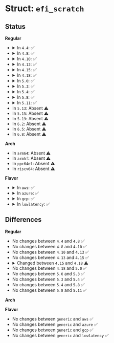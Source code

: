 # Struct: <code>efi_scratch</code>

## Status
<b>Regular</b>
<ul>
<li>
<details>
<summary>In <code>4.4</code>: ✅</summary>

```c
struct efi_scratch {
    u64 r15;
    u64 prev_cr3;
    pgd_t *efi_pgt;
    bool use_pgd;
    u64 phys_stack;
};
```
</details>
</li>
<li>
<details>
<summary>In <code>4.8</code>: ✅</summary>

```c
struct efi_scratch {
    u64 r15;
    u64 prev_cr3;
    pgd_t *efi_pgt;
    bool use_pgd;
    u64 phys_stack;
};
```
</details>
</li>
<li>
<details>
<summary>In <code>4.10</code>: ✅</summary>

```c
struct efi_scratch {
    u64 r15;
    u64 prev_cr3;
    pgd_t *efi_pgt;
    bool use_pgd;
    u64 phys_stack;
};
```
</details>
</li>
<li>
<details>
<summary>In <code>4.13</code>: ✅</summary>

```c
struct efi_scratch {
    u64 r15;
    u64 prev_cr3;
    pgd_t *efi_pgt;
    bool use_pgd;
    u64 phys_stack;
};
```
</details>
</li>
<li>
<details>
<summary>In <code>4.15</code>: ✅</summary>

```c
struct efi_scratch {
    u64 r15;
    u64 prev_cr3;
    pgd_t *efi_pgt;
    bool use_pgd;
    u64 phys_stack;
};
```
</details>
</li>
<li>
<details>
<summary>In <code>4.18</code>: ✅</summary>

```c
struct efi_scratch {
    u64 phys_stack;
    struct mm_struct *prev_mm;
};
```
</details>
</li>
<li>
<details>
<summary>In <code>5.0</code>: ✅</summary>

```c
struct efi_scratch {
    u64 phys_stack;
    struct mm_struct *prev_mm;
};
```
</details>
</li>
<li>
<details>
<summary>In <code>5.3</code>: ✅</summary>

```c
struct efi_scratch {
    u64 phys_stack;
    struct mm_struct *prev_mm;
};
```
</details>
</li>
<li>
<details>
<summary>In <code>5.4</code>: ✅</summary>

```c
struct efi_scratch {
    u64 phys_stack;
    struct mm_struct *prev_mm;
};
```
</details>
</li>
<li>
<details>
<summary>In <code>5.8</code>: ✅</summary>

```c
struct efi_scratch {
    u64 phys_stack;
    struct mm_struct *prev_mm;
};
```
</details>
</li>
<li>
<details>
<summary>In <code>5.11</code>: ✅</summary>

```c
struct efi_scratch {
    u64 phys_stack;
    struct mm_struct *prev_mm;
};
```
</details>
</li>
<li>
In <code>5.13</code>: Absent ⚠️
</li>
<li>
In <code>5.15</code>: Absent ⚠️
</li>
<li>
In <code>5.19</code>: Absent ⚠️
</li>
<li>
In <code>6.2</code>: Absent ⚠️
</li>
<li>
In <code>6.5</code>: Absent ⚠️
</li>
<li>
In <code>6.8</code>: Absent ⚠️
</li>
</ul>
<b>Arch</b>
<ul>
<li>
In <code>arm64</code>: Absent ⚠️
</li>
<li>
In <code>armhf</code>: Absent ⚠️
</li>
<li>
In <code>ppc64el</code>: Absent ⚠️
</li>
<li>
In <code>riscv64</code>: Absent ⚠️
</li>
</ul>
<b>Flavor</b>
<ul>
<li>
<details>
<summary>In <code>aws</code>: ✅</summary>

```c
struct efi_scratch {
    u64 phys_stack;
    struct mm_struct *prev_mm;
};
```
</details>
</li>
<li>
<details>
<summary>In <code>azure</code>: ✅</summary>

```c
struct efi_scratch {
    u64 phys_stack;
    struct mm_struct *prev_mm;
};
```
</details>
</li>
<li>
<details>
<summary>In <code>gcp</code>: ✅</summary>

```c
struct efi_scratch {
    u64 phys_stack;
    struct mm_struct *prev_mm;
};
```
</details>
</li>
<li>
<details>
<summary>In <code>lowlatency</code>: ✅</summary>

```c
struct efi_scratch {
    u64 phys_stack;
    struct mm_struct *prev_mm;
};
```
</details>
</li>
</ul>

## Differences
<b>Regular</b>
<ul>
<li>
No changes between <code>4.4</code> and <code>4.8</code> ✅
</li>
<li>
No changes between <code>4.8</code> and <code>4.10</code> ✅
</li>
<li>
No changes between <code>4.10</code> and <code>4.13</code> ✅
</li>
<li>
No changes between <code>4.13</code> and <code>4.15</code> ✅
</li>
<li>
<details>
<summary>Changed between <code>4.15</code> and <code>4.18</code> ⚠️</summary>
<ul>
<li>
<b>Field added. </b>
<code>struct mm_struct *prev_mm</code>
</li>
<li>
<b>Field removed. </b>
<code>u64 r15</code>
</li>
<li>
<b>Field removed. </b>
<code>u64 prev_cr3</code>
</li>
<li>
<b>Field removed. </b>
<code>pgd_t *efi_pgt</code>
</li>
<li>
<b>Field removed. </b>
<code>bool use_pgd</code>
</li>
</ul>
</details>
</li>
<li>
No changes between <code>4.18</code> and <code>5.0</code> ✅
</li>
<li>
No changes between <code>5.0</code> and <code>5.3</code> ✅
</li>
<li>
No changes between <code>5.3</code> and <code>5.4</code> ✅
</li>
<li>
No changes between <code>5.4</code> and <code>5.8</code> ✅
</li>
<li>
No changes between <code>5.8</code> and <code>5.11</code> ✅
</li>
</ul>
<b>Arch</b>
<ul>
</ul>
<b>Flavor</b>
<ul>
<li>
No changes between <code>generic</code> and <code>aws</code> ✅
</li>
<li>
No changes between <code>generic</code> and <code>azure</code> ✅
</li>
<li>
No changes between <code>generic</code> and <code>gcp</code> ✅
</li>
<li>
No changes between <code>generic</code> and <code>lowlatency</code> ✅
</li>
</ul>
